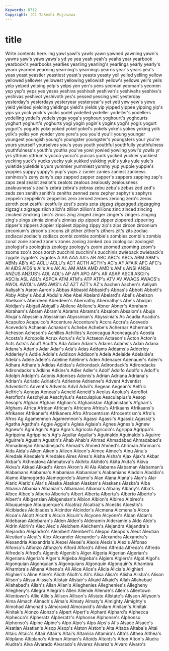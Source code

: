 ```yaml
---
Keywords: 8712 
Copyright: (C) Takeshi Fujisawa
---
```


# title

Write contents here.
ing
yawl yawl's yawls yawn yawned yawning yawn's yawns yaw's yaws
yaws's yd ye yea yeah yeah's yeahs year yearbook yearbook's
yearbooks yearlies yearling yearling's yearlings yearly yearly's yearn yearned yearning
yearning's yearnings yearns year's years yea's yeas yeast yeastier yeastiest
yeast's yeasts yeasty yell yelled yelling yellow yellowed yellower yellowest
yellowing yellowish yellow's yellows yell's yells yelp yelped yelping yelp's
yelps yen yen's yens yeoman yeoman's yeomen yep yep's yeps
yes yeses yeshiva yeshivah yeshivah's yeshivahs yeshiva's yeshivas yeshivot yeshivoth
yes's yessed yessing yest yesterday yesterday's yesterdays yesteryear yesteryear's yet
yeti yew yew's yews yield yielded yielding yieldings yield's yields
yip yipped yippee yipping yip's yips yo yock yock's yocks
yodel yodelled yodeller yodeller's yodellers yodelling yodel's yodels yoga yoga's
yoghourt yoghourt's yoghourts yoghurt yoghurt's yoghurts yogi yogin yogin's yogins
yogi's yogis yogurt yogurt's yogurts yoke yoked yokel yokel's yokels
yoke's yokes yoking yolk yolk's yolks yon yonder yore yore's
you you'd you'll young younger youngest youngish young's youngster youngster's
youngsters your you're yours yourself yourselves you's yous youth youthful
youthfully youthfulness youthfulness's youth's youths you've yowl yowled yowling yowl's
yowls yr yrs yttrium yttrium's yucca yucca's yuccas yuck yucked
yuckier yuckiest yucking yuck's yucks yucky yuk yukked yukking yuk's
yuks yule yule's yuletide yuletide's yum yummier yummiest yummy yup
yuppie yuppie's yuppies yuppy yuppy's yup's yups z zanier zanies
zaniest zaniness zaniness's zany zany's zap zapped zapper zapper's zappers
zapping zap's zaps zeal zealot zealot's zealots zealous zealously zealousness
zealousness's zeal's zebra zebra's zebras zebu zebu's zebus zed zed's
zeds zen zenith zenith's zeniths zenned zens zephyr zephyr's zephyrs
zeppelin zeppelin's zeppelins zero zeroed zeroes zeroing zero's zeros zeroth
zest zestful zestfully zest's zests zeta zigzag zigzagged zigzagging zigzag's
zigzags zilch zilch's zillion zillion's zillions zinc zinced zincing zincked
zincking zinc's zincs zing zinged zinger zinger's zingers zinging zing's
zings zinnia zinnia's zinnias zip zipped zipper zippered zippering zipper's
zippers zippier zippiest zipping zippy zip's zips zircon zirconium zirconium's
zircon's zircons zit zither zither's zithers zit's zits zodiac zodiacal
zodiac's zodiacs zombi zombie zombie's zombies zombi's zombis zonal zone
zoned zone's zones zoning zonked zoo zoological zoologist zoologist's zoologists
zoology zoology's zoom zoomed zooming zoom's zooms zoo's zoos zorch
zucchini zucchini's zucchinis zwieback zwieback's zygote zygote's zygotes A AA
AAA AA's AB ABC ABC's ABCs ABM ABM's ABMs AB's
AC ACLU ACLU's ACT ACTH ACTH's AC's AF AFAIK AFC
AFC's AI AIDS AIDS's AI's AIs AK AL AM AMA
AMD AMD's AM's ANSI ANSIs ANZUS ANZUS's AOL AOL's AP
API APO AP's AR ASAP ASCII ASCII's ASCIIs ASL ASL's
ASPCA ATM ATM's ATP ATP's ATV AV AWACS AWACS's AWOL
AWOL's AWS AWS's AZ AZT AZT's AZ's Aachen Aachen's Aaliyah
Aaliyah's Aaron Aaron's Abbas Abbasid Abbasid's Abbas's Abbott Abbott's Abby
Abby's Abdul Abdul's Abe Abel Abelard Abelard's Abel's Abelson Abelson's
Aberdeen Aberdeen's Abernathy Abernathy's Abe's Abidjan Abidjan's Abigail Abigail's Abilene
Abilene's Abner Abner's Abraham Abraham's Abram Abram's Abrams Abrams's Absalom
Absalom's Abuja Abuja's Abyssinia Abyssinian Abyssinian's Abyssinia's Ac Acadia Acadia's
Acapulco Acapulco's Accenture Accenture's Accra Accra's Acevedo Acevedo's Achaean Achaean's
Achebe Achebe's Achernar Achernar's Acheson Acheson's Achilles Achilles's Aconcagua Aconcagua's
Acosta Acosta's Acropolis Acrux Acrux's Ac's Actaeon Actaeon's Acton Acton's
Acts Acts's Acuff Acuff's Ada Adam Adam's Adams Adams's Adan
Adana Adana's Adan's Adar Adar's Ada's Adas Addams Addams's Adderley
Adderley's Addie Addie's Addison Addison's Adela Adelaide Adelaide's Adela's Adele
Adele's Adeline Adeline's Aden Adenauer Adenauer's Aden's Adhara Adhara's Adidas
Adidas's Adirondack Adirondack's Adirondacks Adirondacks's Adkins Adkins's Adler Adler's Adolf
Adolfo Adolfo's Adolf's Adolph Adolph's Adonis Adonises Adonis's Adrian Adriana
Adriana's Adrian's Adriatic Adriatic's Adrienne Adrienne's Advent Adventist Adventist's Advent's
Advents Advil Advil's Aegean Aegean's Aelfric Aelfric's Aeneas Aeneas's Aeneid
Aeneid's Aeolus Aeolus's Aeroflot Aeroflot's Aeschylus Aeschylus's Aesculapius Aesculapius's Aesop
Aesop's Afghan Afghani Afghani's Afghanistan Afghanistan's Afghan's Afghans Africa African
African's Africans Africa's Afrikaans Afrikaans's Afrikaner Afrikaner's Afrikaners Afro Afrocentrism
Afrocentrism's Afro's Afros Ag Agamemnon Agamemnon's Agassi Agassi's Agassiz Agassiz's
Agatha Agatha's Aggie Aggie's Aglaia Aglaia's Agnes Agnes's Agnew Agnew's
Agni Agni's Agra Agra's Agricola Agricola's Agrippa Agrippa's Agrippina Agrippina's
Ag's Aguilar Aguilar's Aguinaldo Aguinaldo's Aguirre Aguirre's Agustin Agustin's Ahab
Ahab's Ahmad Ahmadabad Ahmadabad's Ahmadinejad Ahmadinejad's Ahmad's Ahmed Ahmed's Ahriman
Ahriman's Aida Aida's Aiken Aiken's Aileen Aileen's Aimee Aimee's Ainu
Ainu's Airedale Airedale's Airedales Aires Aires's Aisha Aisha's Ajax Ajax's
Akbar Akbar's Akhmatova Akhmatova's Akihito Akihito's Akita Akita's Akiva Akiva's
Akkad Akkad's Akron Akron's Al Ala Alabama Alabaman Alabaman's Alabamans
Alabama's Alabamian Alabamian's Alabamians Aladdin Aladdin's Alamo Alamogordo Alamogordo's Alamo's
Alan Alana Alana's Alan's Alar Alaric Alaric's Alar's Alaska Alaskan
Alaskan's Alaskans Alaska's Alba Albania Albanian Albanian's Albanians Albania's Albany
Albany's Alba's Albee Albee's Alberio Alberio's Albert Alberta Alberta's Alberto
Alberto's Albert's Albigensian Albigensian's Albion Albion's Albireo Albireo's Albuquerque Albuquerque's
Alcatraz Alcatraz's Alcestis Alcestis's Alcibiades Alcibiades's Alcindor Alcindor's Alcmena Alcmena's
Alcoa Alcoa's Alcott Alcott's Alcuin Alcuin's Alcyone Alcyone's Aldan Aldan's
Aldebaran Aldebaran's Alden Alden's Alderamin Alderamin's Aldo Aldo's Aldrin Aldrin's
Alec Alec's Aleichem Aleichem's Alejandra Alejandra's Alejandro Alejandro's Alembert Alembert's
Aleppo Aleppo's Aleut Aleutian Aleutian's Aleut's Alex Alexander Alexander's Alexandra
Alexandra's Alexandria Alexandria's Alexei Alexei's Alexis Alexis's Alex's Alfonso Alfonso's
Alfonzo Alfonzo's Alford Alford's Alfred Alfreda Alfreda's Alfredo Alfredo's Alfred's
Algenib Algenib's Alger Algeria Algerian Algerian's Algerians Algeria's Alger's Algieba
Algieba's Algiers Algiers's Algol Algol's Algonquian Algonquian's Algonquians Algonquin Algonquin's
Alhambra Alhambra's Alhena Alhena's Ali Alice Alice's Alicia Alicia's Alighieri
Alighieri's Aline Aline's Alioth Alioth's Ali's Alisa Alisa's Alisha Alisha's
Alison Alison's Alissa Alissa's Alistair Alistair's Alkaid Alkaid's Allah Allahabad
Allahabad's Allah's Allan Allan's Alleghenies Alleghenies's Allegheny Allegheny's Allegra Allegra's
Allen Allende Allende's Allen's Allentown Allentown's Allie Allie's Allison Allison's
Allstate Allstate's Allyson Allyson's Alma Almach Almach's Alma's Almaty Almaty's
Almighty Almighty's Almohad Almohad's Almoravid Almoravid's Alnilam Alnilam's Alnitak Alnitak's
Alonzo Alonzo's Alpert Alpert's Alphard Alphard's Alphecca Alphecca's Alpheratz Alpheratz's
Alphonse Alphonse's Alphonso Alphonso's Alpine Alpine's Alpo Alpo's Alps Alps's
Al's Alsace Alsace's Alsatian Alsatian's Alsop Alsop's Alston Alston's Alta
Altaba Altaba's Altai Altaic Altaic's Altair Altair's Altai's Altamira Altamira's
Alta's Althea Althea's Altiplano Altiplano's Altman Altman's Altoids Altoids's Alton
Alton's Aludra Aludra's Alva Alvarado Alvarado's Alvarez Alvarez's Alvaro Alvaro's
